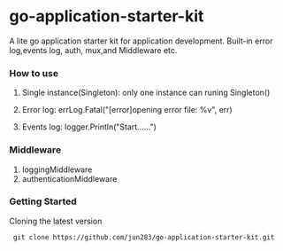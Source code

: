# go-application-starter-kit

A lite go application starter kit for application development. Built-in error log,events log, auth, mux,and Middleware etc.

### How to use

1. Single instance(Singleton): only one instance can runing
       Singleton()

2. Error log:
       errLog.Fatal("[error]opening error file: %v", err)

3. Events log:
       logger.Println("Start......")

### Middleware

1. loggingMiddleware
2. authenticationMiddleware


### Getting Started

Cloning the latest version

     git clone https://github.com/jun283/go-application-starter-kit.git

